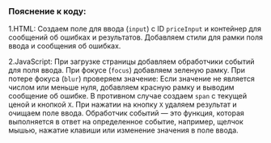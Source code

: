### Пояснение к коду:

1.HTML:
    Создаем поле для ввода (`input`) с ID `priceInput` и контейнер для сообщений об ошибках и результатов.
    Добавляем стили для рамки поля ввода и сообщения об ошибках.

2.JavaScript:
    При загрузке страницы добавляем обработчики событий для поля ввода.
    При фокусе (`focus`) добавляем зеленую рамку.
    При потере фокуса (`blur`) проверяем значение:
        Если значение не является числом или меньше нуля, добавляем красную рамку и выводим сообщение об ошибке.
        В противном случае создаем `span` с текущей ценой и кнопкой `X`.
    При нажатии на кнопку `X` удаляем результат и очищаем поле ввода.
    Обработчик событий — это функция, которая выполняется в ответ на определенное событие, например, щелчок мышью, нажатие клавиши или изменение значения в поле ввода.